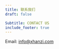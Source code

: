 ```yaml
---
title: 联系我们
draft: false

Subtitle: CONTACT US
include_footer: true
---
```


Email: info@xhanzi.com

